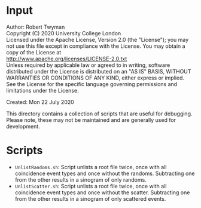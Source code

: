 # Input

Author: Robert Twyman<br />
Copyright (C) 2020 University College London<br />
Licensed under the Apache License, Version 2.0 (the "License");
you may not use this file except in compliance with the License.
You may obtain a copy of the License at
<br />
http://www.apache.org/licenses/LICENSE-2.0.txt
<br />
Unless required by applicable law or agreed to in writing, software
distributed under the License is distributed on an "AS IS" BASIS,
WITHOUT WARRANTIES OR CONDITIONS OF ANY KIND, either express or implied.
See the License for the specific language governing permissions and
limitations under the License.

Created:  Mon 22 July 2020

This directory contains a collection of scripts that are useful for debugging. Please note, these may not be maintained and are generally used for development.

Scripts
=======

* `UnlistRandoms.sh`: Script unlists a root file twice, once with all coincidence event types and once without the randoms. Subtracting one from the other results in a sinogram of only randoms.
* `UnlistScatter.sh`: Script unlists a root file twice, once with all coincidence event types and once without the scatter. Subtracting one from the other results in a sinogram of only scattered events.
